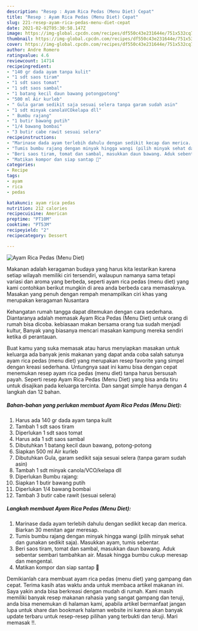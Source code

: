 ```yaml
---
description: "Resep : Ayam Rica Pedas (Menu Diet) Cepat"
title: "Resep : Ayam Rica Pedas (Menu Diet) Cepat"
slug: 221-resep-ayam-rica-pedas-menu-diet-cepat
date: 2021-02-02T05:30:58.147Z
image: https://img-global.cpcdn.com/recipes/df550c43e231644e/751x532cq70/ayam-rica-pedas-menu-diet-foto-resep-utama.jpg
thumbnail: https://img-global.cpcdn.com/recipes/df550c43e231644e/751x532cq70/ayam-rica-pedas-menu-diet-foto-resep-utama.jpg
cover: https://img-global.cpcdn.com/recipes/df550c43e231644e/751x532cq70/ayam-rica-pedas-menu-diet-foto-resep-utama.jpg
author: Andre Romero
ratingvalue: 4.6
reviewcount: 14714
recipeingredient:
- "140 gr dada ayam tanpa kulit"
- "1 sdt saos tiram"
- "1 sdt saos tomat"
- "1 sdt saos sambal"
- "1 batang kecil daun bawang potongpotong"
- "500 ml Air kurleb"
- " Gula garam sedikit saja sesuai selera tanpa garam sudah asin"
- "1 sdt minyak canolaVCOkelapa dll"
- " Bumbu rajang"
- "1 butir bawang putih"
- "1/4 bawang bombai"
- "3 butir cabe rawit sesuai selera"
recipeinstructions:
- "Marinase dada ayam terlebih dahulu dengan sedikit kecap dan merica. Biarkan 30 menitan agar meresap."
- "Tumis bumbu rajang dengan minyak hingga wangi (pilih minyak sehat dan gunakan sedikit saja). Masukkan ayam, tumis sebentar."
- "Beri saos tiram, tomat dan sambal, masukkan daun bawang. Aduk sebentar sembari tambahkan air. Masak hingga bumbu cukup meresap dan mengental."
- "Matikan kompor dan siap santap 🤗"
categories:
- Recipe
tags:
- ayam
- rica
- pedas

katakunci: ayam rica pedas 
nutrition: 212 calories
recipecuisine: American
preptime: "PT10M"
cooktime: "PT53M"
recipeyield: "2"
recipecategory: Dessert

---
```



![Ayam Rica Pedas (Menu Diet)](https://img-global.cpcdn.com/recipes/df550c43e231644e/751x532cq70/ayam-rica-pedas-menu-diet-foto-resep-utama.jpg)

Makanan adalah keragaman budaya yang harus kita lestarikan karena setiap wilayah memiliki ciri tersendiri, walaupun namanya sama tetapi variasi dan aroma yang berbeda, seperti ayam rica pedas (menu diet) yang kami contohkan berikut mungkin di area anda berbeda cara memasaknya. Masakan yang penuh dengan rempah menampilkan ciri khas yang merupakan keragaman Nusantara

Kehangatan rumah tangga dapat ditemukan dengan cara sederhana. Diantaranya adalah memasak Ayam Rica Pedas (Menu Diet) untuk orang di rumah bisa dicoba. kebiasaan makan bersama orang tua sudah menjadi kultur, Banyak yang biasanya mencari masakan kampung mereka sendiri ketika di perantauan.



Buat kamu yang suka memasak atau harus menyiapkan masakan untuk keluarga ada banyak jenis makanan yang dapat anda coba salah satunya ayam rica pedas (menu diet) yang merupakan resep favorite yang simpel dengan kreasi sederhana. Untungnya saat ini kamu bisa dengan cepat menemukan resep ayam rica pedas (menu diet) tanpa harus bersusah payah.
Seperti resep Ayam Rica Pedas (Menu Diet) yang bisa anda tiru untuk disajikan pada keluarga tercinta. Dan sangat simple hanya dengan 4 langkah dan 12 bahan.


<!--inarticleads1-->

##### Bahan-bahan yang perlukan membuat Ayam Rica Pedas (Menu Diet):

1. Harus ada 140 gr dada ayam tanpa kulit
1. Tambah 1 sdt saos tiram
1. Diperlukan 1 sdt saos tomat
1. Harus ada 1 sdt saos sambal
1. Dibutuhkan 1 batang kecil daun bawang, potong-potong
1. Siapkan 500 ml Air kurleb
1. Dibutuhkan  Gula, garam sedikit saja sesuai selera (tanpa garam sudah asin)
1. Tambah 1 sdt minyak canola/VCO/kelapa dll
1. Diperlukan  Bumbu rajang:
1. Siapkan 1 butir bawang putih
1. Diperlukan 1/4 bawang bombai
1. Tambah 3 butir cabe rawit (sesuai selera)




<!--inarticleads2-->

##### Langkah membuat  Ayam Rica Pedas (Menu Diet):

1. Marinase dada ayam terlebih dahulu dengan sedikit kecap dan merica. Biarkan 30 menitan agar meresap.
1. Tumis bumbu rajang dengan minyak hingga wangi (pilih minyak sehat dan gunakan sedikit saja). Masukkan ayam, tumis sebentar.
1. Beri saos tiram, tomat dan sambal, masukkan daun bawang. Aduk sebentar sembari tambahkan air. Masak hingga bumbu cukup meresap dan mengental.
1. Matikan kompor dan siap santap 🤗




Demikianlah cara membuat ayam rica pedas (menu diet) yang gampang dan cepat. Terima kasih atas waktu anda untuk membaca artikel makanan ini. Saya yakin anda bisa berkreasi dengan mudah di rumah. Kami masih memiliki banyak resep makanan rahasia yang sangat gampang dan teruji, anda bisa menemukan di halaman kami, apabila artikel bermanfaat jangan lupa untuk share dan bookmark halaman website ini karena akan banyak update terbaru untuk resep-resep pilihan yang terbukti dan teruji. Mari memasak !!. 
